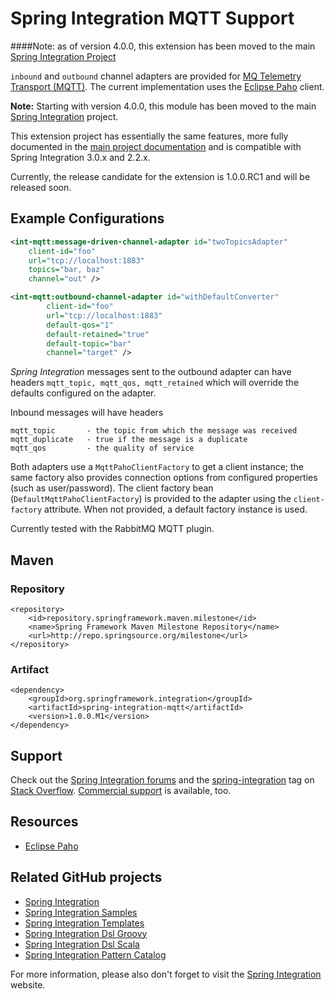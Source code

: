 Spring Integration MQTT Support
===============================

####Note: as of version 4.0.0, this extension has been moved to the main [Spring Integration Project](https://github.com/spring-projects/spring-integration)


`inbound` and `outbound` channel adapters are provided for [MQ Telemetry Transport (MQTT)][]. The current implementation uses the [Eclipse Paho][] client.

__Note:__ Starting with version 4.0.0, this module has been moved to the main [Spring Integration][] project.

This extension project has essentially the same features, more fully documented in the [main project documentation][] and is compatible with Spring Integration 3.0.x and 2.2.x.

Currently, the release candidate for the extension is 1.0.0.RC1 and will be released soon.

[Spring Integration]:https://github.com/spring-projects/spring-integration
[main project documentation]:http://docs.spring.io/spring-integration/docs/4.0.0.BUILD-SNAPSHOT/reference/html/mqtt.html

## Example Configurations

```xml
<int-mqtt:message-driven-channel-adapter id="twoTopicsAdapter"
	client-id="foo"
	url="tcp://localhost:1883"
	topics="bar, baz"
	channel="out" />

<int-mqtt:outbound-channel-adapter id="withDefaultConverter"
		client-id="foo"
		url="tcp://localhost:1883"
		default-qos="1"
		default-retained="true"
		default-topic="bar"
		channel="target" />
```

*Spring Integration* messages sent to the outbound adapter can have headers `mqtt_topic, mqtt_qos, mqtt_retained` which will override the defaults configured on the adapter.

Inbound messages will have headers 

    mqtt_topic       - the topic from which the message was received
    mqtt_duplicate   - true if the message is a duplicate
    mqtt_qos         - the quality of service

Both adapters use a `MqttPahoClientFactory` to get a client instance; the same factory also provides connection options from configured properties (such as user/password). The client factory bean (`DefaultMqttPahoClientFactory`) is provided to the adapter using the `client-factory` attribute. When not provided, a default factory instance is used.

Currently tested with the RabbitMQ MQTT plugin.

## Maven

### Repository

    <repository>
        <id>repository.springframework.maven.milestone</id>
        <name>Spring Framework Maven Milestone Repository</name>
        <url>http://repo.springsource.org/milestone</url>
    </repository>

### Artifact

    <dependency>
        <groupId>org.springframework.integration</groupId>
        <artifactId>spring-integration-mqtt</artifactId>
        <version>1.0.0.M1</version>
    </dependency>

## Support

Check out the [Spring Integration forums][] and the [spring-integration][spring-integration tag] tag
on [Stack Overflow][]. [Commercial support][] is available, too.

## Resources

* [Eclipse Paho][]

## Related GitHub projects

* [Spring Integration][]
* [Spring Integration Samples][]
* [Spring Integration Templates][]
* [Spring Integration Dsl Groovy][]
* [Spring Integration Dsl Scala][]
* [Spring Integration Pattern Catalog][]

For more information, please also don't forget to visit the [Spring Integration][] website.

[Spring Integration]: https://github.com/SpringSource/spring-integration
[Commercial support]: http://springsource.com/support/springsupport
[Spring Integration forums]: http://forum.springsource.org/forumdisplay.php?42-Integration
[spring-integration tag]: http://stackoverflow.com/questions/tagged/spring-integration
[Spring Integration Samples]: https://github.com/SpringSource/spring-integration-samples
[Spring Integration Templates]: https://github.com/SpringSource/spring-integration-templates/tree/master/si-sts-templates
[Spring Integration Dsl Groovy]: https://github.com/SpringSource/spring-integration-dsl-groovy
[Spring Integration Dsl Scala]: https://github.com/SpringSource/spring-integration-dsl-scala
[Spring Integration Pattern Catalog]: https://github.com/SpringSource/spring-integration-pattern-catalog
[Stack Overflow]: http://stackoverflow.com/faq
[Eclipse Paho]: http://www.eclipse.org/paho/
[open paho bug]: https://bugs.eclipse.org/bugs/show_bug.cgi?id=382471
[MQ Telemetry Transport (MQTT)]: http://mqtt.org/
